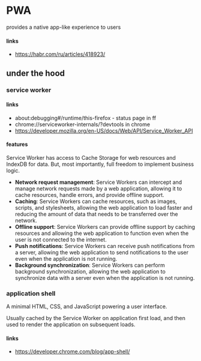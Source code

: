 # PWA

provides a native app-like experience to users

#### links

- https://habr.com/ru/articles/418923/

## under the hood

### service worker

#### links

- about:debugging#/runtime/this-firefox - status page in ff
- chrome://serviceworker-internals/?devtools in chrome
- https://developer.mozilla.org/en-US/docs/Web/API/Service_Worker_API 

#### features

 Service Worker has access to Cache Storage for web resources and IndexDB for data. But, most importantly, full freedom to implement business logic.

- **Network request management**: Service Workers can intercept and manage network requests made by a web application, allowing it to cache resources, handle errors, and provide offline support. 
- **Caching**: Service Workers can cache resources, such as images, scripts, and stylesheets, allowing the web application to load faster and reducing the amount of data that needs to be transferred over the network.
- **Offline support**: Service Workers can provide offline support by caching resources and allowing the web application to function even when the user is not connected to the internet.
- **Push notifications**: Service Workers can receive push notifications from a server, allowing the web application to send notifications to the user even when the application is not running.
- **Background synchronization**: Service Workers can perform background synchronization, allowing the web application to synchronize data with a server even when the application is not running.

### application shell

A minimal HTML, CSS, and JavaScript powering a user interface.

Usually cached by the Service Worker on application first load, and then used to render the application on subsequent loads.

#### links

- https://developer.chrome.com/blog/app-shell/


